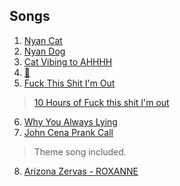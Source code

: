 ## Songs
1. [Nyan Cat](https://www.youtube.com/watch?v=SkgTxQm9DWM&t=174s)
2. [Nyan Dog](https://www.youtube.com/watch?v=14HrWPYIfyw)
3. [Cat Vibing to AHHHH](https://www.youtube.com/watch?v=TUxYTdlcUMw)
4. [🎷](https://www.youtube.com/watch?v=Rk1MYMPDx3s)
5. [Fuck This Shit I'm Out](https://www.youtube.com/watch?v=5FjWe31S_0g)
> [10 Hours of Fuck this shit I'm out](https://www.youtube.com/watch?v=Q2X-kbpQT7M)
6. [Why You Always Lying](https://www.youtube.com/watch?v=WcWM_1hBu_c)
7. [John Cena Prank Call](https://www.youtube.com/watch?v=wRRsXxE1KVY)
> Theme song included.

8. [Arizona Zervas - ROXANNE](https://www.youtube.com/watch?v=16YnOUnbE6s)
